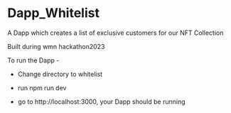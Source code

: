 # Dapp_Whitelist
A Dapp which creates a list of exclusive customers for our NFT Collection  

Built during wmn hackathon2023

To run the Dapp - 

- Change directory to whitelist

- run npm run dev

- go to http://localhost:3000, your Dapp should be running 
